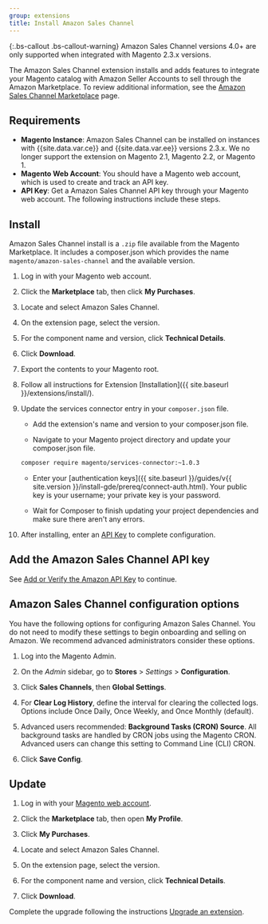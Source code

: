 ```yaml
---
group: extensions
title: Install Amazon Sales Channel
---
```


{:.bs-callout .bs-callout-warning}
Amazon Sales Channel versions 4.0+ are only supported when integrated with Magento 2.3.x versions.

The Amazon Sales Channel extension installs and adds features to integrate your Magento catalog with Amazon Seller Accounts to sell through the Amazon Marketplace. To review additional information, see the [Amazon Sales Channel Marketplace](http://marketplace.magento.com/magento-module-amazon.html) page.

## Requirements

-  **Magento Instance**: Amazon Sales Channel can be installed on instances with {{site.data.var.ce}} and {{site.data.var.ee}} versions 2.3.x. We no longer support the extension on Magento 2.1, Magento 2.2, or Magento 1.
-  **Magento Web Account**: You should have a Magento web account, which is used to create and track an API key.
-  **API Key**: Get a Amazon Sales Channel API key through your Magento web account. The following instructions include these steps.

## Install

Amazon Sales Channel install is a `.zip` file available from the Magento Marketplace. It includes a composer.json which provides the name `magento/amazon-sales-channel` and the available version.

1. Log in with your Magento web account.

1. Click the **Marketplace** tab, then click **My Purchases**.

1. Locate and select Amazon Sales Channel.

1. On the extension page, select the version.

1. For the component name and version, click **Technical Details**.

1. Click **Download**.
1. Export the contents to your Magento root.

1. Follow all instructions for Extension [Installation]({{ site.baseurl }}/extensions/install/).

1. Update the services connector entry in your `composer.json` file.

   -  Add the extension's name and version to your composer.json file.

   -  Navigate to your Magento project directory and update your composer.json file.

     ```bash
     composer require magento/services-connector:~1.0.3
     ```

   -  Enter your [authentication keys]({{ site.baseurl }}/guides/v{{ site.version }}/install-gde/prereq/connect-auth.html). Your public key is your username; your private key is your password.

   -  Wait for Composer to finish updating your project dependencies and make sure there aren't any errors.

1. After installing, enter an [API Key](https://docs.magento.com/m2/ce/user_guide/sales-channels/asc/amazon-verify-api-key.html) to complete configuration.

## Add the Amazon Sales Channel API key

See [Add or Verify the Amazon API Key](https://docs.magento.com/m2/ee/user_guide/sales-channels/asc/amazon-verify-api-key.html) to continue.

## Amazon Sales Channel configuration options

You have the following options for configuring Amazon Sales Channel. You do not need to modify these settings to begin onboarding and selling on Amazon. We recommend advanced administrators consider these options.

1. Log into the Magento Admin.

1. On the _Admin_ sidebar, go to **Stores** > _Settings_ > **Configuration**.

1. Click **Sales Channels**, then **Global Settings**.

1. For **Clear Log History**, define the interval for clearing the collected logs. Options include Once Daily, Once Weekly, and Once Monthly (default).

1. Advanced users recommended: **Background Tasks (CRON) Source**. All background tasks are handled by CRON jobs using the Magento CRON. Advanced users can change this setting to Command Line (CLI) CRON.

1. Click **Save Config**.

## Update

1. Log in with your [Magento web account](https://account.magento.com/applications/customer/login/).

1. Click the **Marketplace** tab, then open **My Profile**.

1. Click **My Purchases**.

1. Locate and select Amazon Sales Channel.

1. On the extension page, select the version.

1. For the component name and version, click **Technical Details**.

1. Click **Download**.

Complete the upgrade following the instructions [Upgrade an extension]({{site.baseurl}}/extensions/install/#upgrade-an-extension).

